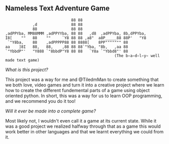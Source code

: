## Nameless Text Adventure Game
```
                             88 88                              
            ,d               88 88                              
            88               88 88                              
,adPPYba, MM88MMM ,adPPYYba, 88 88   ,d8  ,adPPYba, 8b,dPPYba,  
I8[    ""   88    ""     `Y8 88 88 ,a8"  a8P_____88 88P'   "Y8  
 `"Y8ba,    88    ,adPPPPP88 88 8888[    8PP""""""" 88          
aa    ]8I   88,   88,    ,88 88 88`"Yba, "8b,   ,aa 88          
`"YbbdP"'   "Y888 `"8bbdP"Y8 88 88   `Y8a `"Ybbd8"' 88          
                                                (The b̵a̵d̵l̵y̵ well made text game)
```
                                                                
_What is this project?_

This project was a way for me and @TiledmMan to create something that we both love, video games and turn it into a creative project where we learn how to create the different fundemental parts of a game using object oriented python. In short, this was a way for us to learn OOP programming,
and we recommend you do it too!

_Will it ever be made into a complete game?_

Most likely not, I wouldn't even call it a game at its current state. While it was a good project we realized halfway through that as a game this would work better in other languages and that we learnt everything we could from it.

